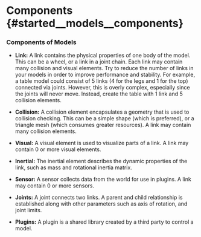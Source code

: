 Components {#started__models__components}
======================

### Components of Models ###

* **Link:** A link contains the physical properties of one body of the model. This can be a wheel, or a link in a joint chain. Each link may contain many collision and visual elements. Try to reduce the number of links in your models in order to improve performance and stability. For example, a table model could consist of 5 links (4 for the legs and 1 for the top) connected via joints. However, this is overly complex, especially since the joints will never move. Instead, create the table with 1 link and 5 collision elements.

* **Collision:** A collision element encapsulates a geometry that is used to collision checking. This can be a simple shape (which is preferred), or a triangle mesh (which consumes greater resources). A link may contain many collision elements.

* **Visual:** A visual element is used to visualize parts of a link. A link may contain 0 or more visual elements.

* **Inertial:** The inertial element describes the dynamic properties of the link, such as mass and rotational inertia matrix.

* **Sensor:** A sensor collects data from the world for use in plugins. A link may contain 0 or more sensors.

* **Joints:** A joint connects two links. A parent and child relationship is established along with other parameters such as axis of rotation, and joint limits.

* **Plugins:** A plugin is a shared library created by a third party to control a model.
  
